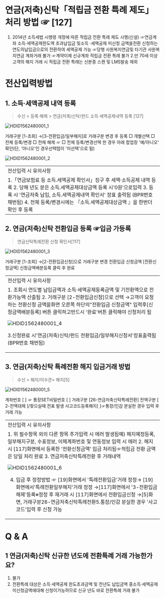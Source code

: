 # 연금(저축)신탁「적립금 전환 특례 제도」처리 방법 ☞ [127]
1. 2014년 소득세법 시행령 개정에 따른 적립금 전환 특례 제도 시행(신설)
☞연금계좌
소득·세액공제한도액 초과납입금 및소득
·세액공제 미신청
금액을전환 신청하는 연도의납입금으로의 전환하여 세액공제 가능
☞당행 사원복지연금및 타기관 사원복지연금 계좌거래 불가
☞계약이체 신규계좌 적립금 전환 특례
불가
2.만 70세 이상 고객의 해지 거래 시 적립금 전환 특례는 신분증 스캔 및 LMS발송 제외
# 전산입력방법
## 1. 소득·세액공제 내역 등록
> 수신 > 등록·해제 > 연금(저축)신탁/펀드 소득·세액공제내역 등록 [127]

![HDID1562480001_1](HDID1562480001_1.jpg)

거래구분 [1-조회] →[3-전환입금/일부해지]로 거래구분 변경 후 등록
□ 개별선택 □ 전체 등록/변경 □ 전체 해제
☞ □ 전체 등록/변경선택 한 경우 아래 팝업창 '예/아니오' 확인(단, '아니오'인 경우선택탭이 '미선택'으로 됨)

![HDID1562480001_2](HDID1562480001_2.jpg)


<table><tbody><tr>
<td>
전산입력 시 유의사항</td></tr><tr>
<td>1.「연금보험료 등 소득.세액공제 확인서」징구 후 세액·소득공제 내역 등록
2. 당해 년도 분은 소득.세액공제대상금액 등록 시'0원'으로입력
3. 등록 시 '연금저축 납입, 소득.세액공제내역 확인서' 장표 출력됨 (BPR번호 채번됨)
4. 전체 등록/변경시에는 『소득.세액공제대상금액 』을 한번더 확인 후 등록</td></tr></tbody>
</table>


## 2. 연금(저축)신탁 전환입금 등록 ☞입금 가등록
> 연금신탁특례전환 신청 확인서[117]

![HDID1562480001_3](HDID1562480001_3.jpg)

거래구분 [1-조회] →[2-전환입금신청]으로 거래구분 변경
전환입금 신청금액 [전환신청금액]
신청금액배분등록 클릭 후 완료

<table><tbody><tr>
<td>
전산입력 시 유의사항</td></tr><tr>
<td>1. 조회시 연도별 납입금액과 소득·세액공제등록금액 및 기전환액으로 전환가능액 산출됨
2. 거래구분 [2-전환입금신청]으로 선택
→고객이 요청하는 전환신청 금액을화면 오른쪽 하단의"전환입금 신청금액" 입력후[신청금액배분등록] 버튼 클릭하고반드시 '완료'버튼 클릭해야 신청처리 됨

![HDID1562480001_4](HDID1562480001_4.jpg)

3.신청완료 시'연금(저축)신탁/펀드 전환입금/일부해지신청서'장표출력됨 (BPR번호 채번됨)</td></tr></tbody>
</table>


## 3. 연금(저축)신탁 특례전환 해지 입금거래 방법
> 수신 > 해지/이수관> 해지[5]

![HDID1562480001_5](HDID1562480001_5.jpg)

계좌번호 [ ] ☞ 통장SET비밀번호 [ ]
거래구분 [26-연금저축신탁특례전환]
전액구분 [ 2-전액대체 ]/찾으실때 전표 발생
사고코드등록해지[ ]☞통장/인감 분실한 경우 입력 후 거래 가능

<table><tbody><tr>
<td>
전산입력 시 유의사항</td></tr><tr>
<td>1. 위 필수항목 외의 다른 항목 추가입력 시 에러 발생됨예) 해지예정등록, 일부해지구분, 수표정보, 이체계좌번호 및 연동정보 입력 시 에러
2. 해지 시 [117]화면에서 등록한 '전환신청금액' 입금 처리됨☞적립금 전환 금액은 당일 처리 완료
3. 연금저축신탁특례전환 후 거래내역

![HDID1562480001_6](HDID1562480001_6.jpg)

4. 입금 후 정정방법
☞ [19]화면에서 '특례전환입금'거래 정정→ [19]화면에서'특례전환일부해지'거래 정정 →[117]화면에서 '3-전환입금해제'등록※정정 후 재거래 시 [117]화면에서 전환입금신청 →[5]화면, 거래구분26-연금저축신탁특례전환5.통장/인감 분실한 경우 '사고코드'입력 후 신청 가능</td></tr></tbody>
</table>


# Q & A
## 1 연금(저축)신탁 신규한 년도에 전환특례 거래 가능한가요?
1. 불가
2. 전환특례 대상은 소득·세액공제 한도초과금액 및 전년도 납입금액 중소득·세액공제 미신청금액에대해 신청이가능하므로 신규 년도 바로 전환특례 거래 불가
